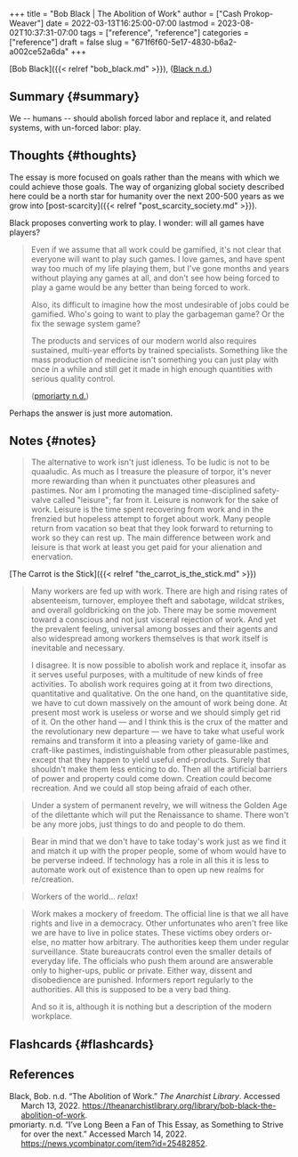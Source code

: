 +++
title = "Bob Black | The Abolition of Work"
author = ["Cash Prokop-Weaver"]
date = 2022-03-13T16:25:00-07:00
lastmod = 2023-08-02T10:37:31-07:00
tags = ["reference", "reference"]
categories = ["reference"]
draft = false
slug = "671f6f60-5e17-4830-b6a2-a002ce52a6da"
+++

[Bob Black]({{< relref "bob_black.md" >}}), (<a href="#citeproc_bib_item_1">Black n.d.</a>)


## Summary {#summary}

We -- humans -- should abolish forced labor and replace it, and related systems, with un-forced labor: play.


## Thoughts {#thoughts}

The essay is more focused on goals rather than the means with which we could achieve those goals. The way of organizing global society described here could be a north star for humanity over the next 200-500 years as we grow into [post-scarcity]({{< relref "post_scarcity_society.md" >}}).

Black proposes converting work to play. I wonder: will all games have players?

> Even if we assume that all work could be gamified, it's not clear that everyone will want to play such games. I love games, and have spent way too much of my life playing them, but I've gone months and years without playing any games at all, and don't see how being forced to play a game would be any better than being forced to work.
>
> Also, its difficult to imagine how the most undesirable of jobs could be gamified. Who's going to want to play the garbageman game? Or the fix the sewage system game?
>
> The products and services of our modern world also requires sustained, multi-year efforts by trained specialists. Something like the mass production of medicine isn't something you can just play with once in a while and still get it made in high enough quantities with serious quality control.
>
> (<a href="#citeproc_bib_item_2">pmoriarty n.d.</a>)

Perhaps the answer is just more automation.


## Notes {#notes}

> The alternative to work isn't just idleness. To be ludic is not to be quaaludic. As much as I treasure the pleasure of torpor, it's never more rewarding than when it punctuates other pleasures and pastimes. Nor am I promoting the managed time-disciplined safety-valve called "leisure"; far from it. Leisure is nonwork for the sake of work. Leisure is the time spent recovering from work and in the frenzied but hopeless attempt to forget about work. Many people return from vacation so beat that they look forward to returning to work so they can rest up. The main difference between work and leisure is that work at least you get paid for your alienation and enervation.

[The Carrot is the Stick]({{< relref "the_carrot_is_the_stick.md" >}})

> Many workers are fed up with work. There are high and rising rates of absenteeism, turnover, employee theft and sabotage, wildcat strikes, and overall goldbricking on the job. There may be some movement toward a conscious and not just visceral rejection of work. And yet the prevalent feeling, universal among bosses and their agents and also widespread among workers themselves is that work itself is inevitable and necessary.
>
> I disagree. It is now possible to abolish work and replace it, insofar as it serves useful purposes, with a multitude of new kinds of free activities. To abolish work requires going at it from two directions, quantitative and qualitative. On the one hand, on the quantitative side, we have to cut down massively on the amount of work being done. At present most work is useless or worse and we should simply get rid of it. On the other hand — and I think this is the crux of the matter and the revolutionary new departure — we have to take what useful work remains and transform it into a pleasing variety of game-like and craft-like pastimes, indistinguishable from other pleasurable pastimes, except that they happen to yield useful end-products. Surely that shouldn't make them less enticing to do. Then all the artificial barriers of power and property could come down. Creation could become recreation. And we could all stop being afraid of each other.

<!--quoteend-->

> Under a system of permanent revelry, we will witness the Golden Age of the dilettante which will put the Renaissance to shame. There won't be any more jobs, just things to do and people to do them.

<!--quoteend-->

> Bear in mind that we don't have to take today's work just as we find it and match it up with the proper people, some of whom would have to be perverse indeed. If technology has a role in all this it is less to automate work out of existence than to open up new realms for re/creation.

<!--quoteend-->

> Workers of the world... _relax_!

<!--quoteend-->

> Work makes a mockery of freedom. The official line is that we all have rights and live in a democracy. Other unfortunates who aren't free like we are have to live in police states. These victims obey orders or-else, no matter how arbitrary. The authorities keep them under regular surveillance. State bureaucrats control even the smaller details of everyday life. The officials who push them around are answerable only to higher-ups, public or private. Either way, dissent and disobedience are punished. Informers report regularly to the authorities. All this is supposed to be a very bad thing.
>
> And so it is, although it is nothing but a description of the modern workplace.


## Flashcards {#flashcards}

## References

<style>.csl-entry{text-indent: -1.5em; margin-left: 1.5em;}</style><div class="csl-bib-body">
  <div class="csl-entry"><a id="citeproc_bib_item_1"></a>Black, Bob. n.d. “The Abolition of Work.” <i>The Anarchist Library</i>. Accessed March 13, 2022. <a href="https://theanarchistlibrary.org/library/bob-black-the-abolition-of-work">https://theanarchistlibrary.org/library/bob-black-the-abolition-of-work</a>.</div>
  <div class="csl-entry"><a id="citeproc_bib_item_2"></a>pmoriarty. n.d. “I’ve Long Been a Fan of This Essay, as Something to Strive for over the next.” Accessed March 14, 2022. <a href="https://news.ycombinator.com/item?id=25482852">https://news.ycombinator.com/item?id=25482852</a>.</div>
</div>
